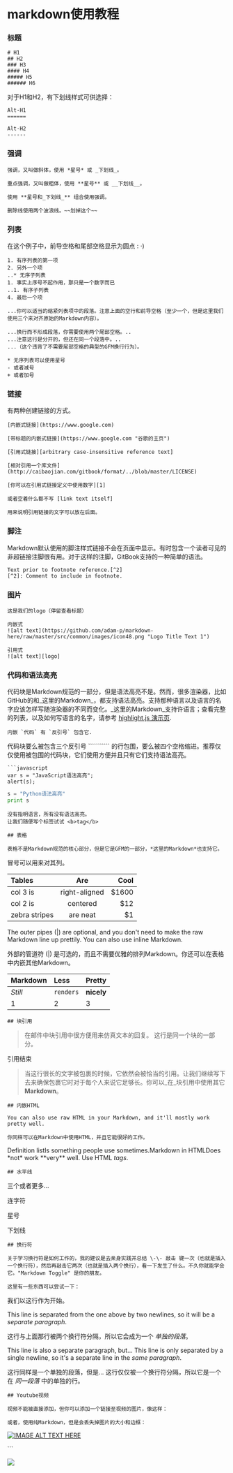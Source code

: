 # markdown使用教程

### 标题

```text
# H1
## H2
### H3
#### H4
##### H5
###### H6
```

对于H1和H2，有下划线样式可供选择：

```text
Alt-H1
======

Alt-H2
------
```

### 强调

```text
强调，又叫做斜体，使用 *星号* 或 _下划线_。

重点强调，又叫做粗体，使用 **星号** 或 __下划线__。

使用 **星号和_下划线_** 组合使用强调。

删除线使用两个波浪线。~~划掉这个~~
```

### 

### 列表

在这个例子中，前导空格和尾部空格显示为圆点 : ⋅\)

```text
1. 有序列表的第一项
2. 另外一个项
..* 无序子列表
1. 事实上序号不起作用，那只是一个数字而已
..1. 有序子列表
4. 最后一个项

...你可以适当的缩紧列表项中的段落。注意上面的空行和前导空格（至少一个，但是这里我们使用三个来对齐原始的Markdown内容）。

...换行而不形成段落，你需要使用两个尾部空格。..
...注意这行是分开的，但还在同一个段落中。..
...（这个违背了不需要尾部空格的典型的GFM换行行为）。

* 无序列表可以使用星号
- 或者减号
+ 或者加号
```

### 链接

有两种创建链接的方式。

```text
[内嵌式链接](https://www.google.com)

[带标题的内嵌式链接](https://www.google.com "谷歌的主页")

[引用式链接][arbitrary case-insensitive reference text]

[相对引用一个库文件](http://caibaojian.com/gitbook/format/../blob/master/LICENSE)

[你可以在引用式链接定义中使用数字][1]

或者空着什么都不写 [link text itself]

用来说明引用链接的文字可以放在后面。
```

### 脚注

Markdown默认使用的脚注样式链接不会在页面中显示。有时包含一个读者可见的非超链接注脚很有用。对于这样的注脚，GitBook支持的一种简单的语法。

```text
Text prior to footnote reference.[^2]
[^2]: Comment to include in footnote.
```

### 图片

```text
这是我们的logo（停留查看标题）

内嵌式
![alt text](https://github.com/adam-p/markdown-here/raw/master/src/common/images/icon48.png "Logo Title Text 1")

引用式
![alt text][logo]
```

### 代码和语法高亮

代码块是Markdown规范的一部分，但是语法高亮不是。然而，很多渲染器，比如GitHub的和_这里的Markdown_，都支持语法高亮。支持那种语言以及语言的名字应该怎样写随渲染器的不同而变化。_这里的Markdown_支持许语言；查看完整的列表，以及如何写语言的名字，请参考 [highlight.js 演示页](http://softwaremaniacs.org/media/soft/highlight/test.html).

```text
内嵌 `代码` 有 `反引号` 包含它.
```

代码块要么被包含三个反引号 ```````````  的行包围，要么被四个空格缩进。推荐仅仅使用被包围的代码块，它们使用方便并且只有它们支持语法高亮。

```text
```javascript
var s = "JavaScript语法高亮";
alert(s);
```

```python
s = "Python语法高亮"
print s
```

```text
没有指明语言，所有没有语法高亮。
让我们随便写个标签试试 <b>tag</b>
```

```text
## 表格

表格不是Markdown规范的核心部分，但是它是GFM的一部分，*这里的Markdown*也支持它。
```

冒号可以用来对其列。

| Tables | Are | Cool |
| :--- | :---: | ---: |
| col 3 is | right-aligned | $1600 |
| col 2 is | centered | $12 |
| zebra stripes | are neat | $1 |

The outer pipes \(\|\) are optional, and you don't need to make the raw Markdown line up prettily. You can also use inline Markdown.

外部的管道符 \(\|\) 是可选的，而且不需要优雅的排列Markdown。你还可以在表格中内嵌其他Markdown。

| Markdown | Less | Pretty |
| :--- | :--- | :--- |
| _Still_ | `renders` | **nicely** |
| 1 | 2 | 3 |

```text
## 块引用
```

> 在邮件中块引用中很方便用来仿真文本的回复。 这行是同一个块的一部分。

引用结束

> 当这行很长的文字被包裹的时候，它依然会被恰当的引用。让我们继续写下去来确保包裹它时对于每个人来说它足够长。你可以_在_块引用中使用其它**Markdown**。

```text
## 内嵌HTML

You can also use raw HTML in your Markdown, and it'll mostly work pretty well.

你同样可以在Markdown中使用HTML，并且它能很好的工作。
```

Definition listIs something people use sometimes.Markdown in HTMLDoes \*not\* work \*\*very\*\* well. Use HTML _tags_.

```text
## 水平线
```

三个或者更多...

连字符

星号

下划线

```text
## 换行符

关于学习换行符是如何工作的，我的建议是去亲身实践并总结 \-\- 敲击 键一次（也就是插入一个换行符），然后再敲击它两次（也就是插入两个换行），看一下发生了什么。不久你就能学会它。"Markdown Toggle" 是你的朋友。

这里有一些东西可以尝试一下：
```

我们以这行作为开始。

This line is separated from the one above by two newlines, so it will be a _separate paragraph_.

这行与上面那行被两个换行符分隔，所以它会成为一个 _单独的段落_。

This line is also a separate paragraph, but... This line is only separated by a single newline, so it's a separate line in the _same paragraph_.

这行同样是一个单独的段落，但是... 这行仅仅被一个换行符分隔，所以它是一个在 _同一段落_ 中的单独的行。

```text
## Youtube视频

视频不能被直接添加，但你可以添加一个链接至视频的图片，像这样：
```

```text
或者，使用纯Markdown，但是会丢失掉图片的大小和边框：
```

[![IMAGE ALT TEXT HERE](http://img.youtube.com/vi/YOUTUBE_VIDEO_ID_HERE/0.jpg)](http://www.youtube.com/watch?v=YOUTUBE_VIDEO_ID_HERE)

\`\`\`

[![](http://caibaojian.com/demo/blog1.png)](http://caibaojian.com/)

